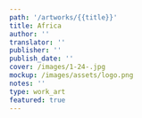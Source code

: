 ```yaml
---
path: '/artworks/{{title}}'
title: Africa
author: ''
translator: ''
publisher: ''
publish_date: ''
cover: /images/1-24-.jpg
mockup: /images/assets/logo.png
notes: ''
type: work_art
featured: true
---
```



